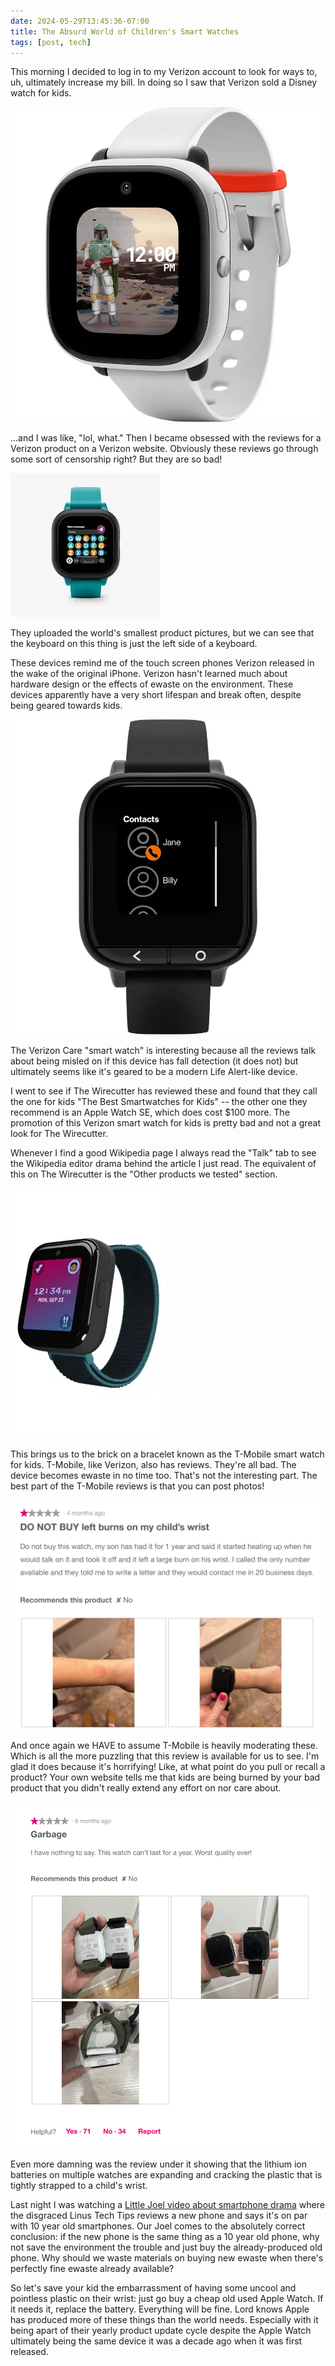 ```yaml
---
date: 2024-05-29T13:45:36-07:00
title: The Absurd World of Children's Smart Watches
tags: [post, tech]
---
```


This morning I decided to log in to my Verizon account to look for ways to, uh, ultimately increase my bill. In doing so I saw that Verizon sold a Disney watch for kids.

![An ugly Mandolorian smart watch for kids with a camera on the top part.](./childrens-smart-watches.png)

…and I was like, "lol, what." Then I became obsessed with the reviews for a Verizon product on a Verizon website. Obviously these reviews go through some sort of censorship right? But they are so bad!

![A blurry image of a smart watch with orange and blue keys with just the keys of the left side of a normal keyboard](./childrens-smart-watches2.png)

They uploaded the world's smallest product pictures, but we can see that the keyboard on this thing is just the left side of a keyboard.

These devices remind me of the touch screen phones Verizon released in the wake of the original iPhone. Verizon hasn't learned much about hardware design or the effects of ewaste on the environment. These devices apparently have a very short lifespan and break often, despite being geared towards kids.

![A bulky smart watch with a huge bevel and two big buttons at the bottom of the screen. The screen shows a contact list with two people on it.](./childrens-smart-watches3.png)

The Verizon Care "smart watch" is interesting because all the reviews talk about being misled on if this device has fall detection (it does not) but ultimately seems like it's geared to be a modern Life Alert-like device.

I went to see if The Wirecutter has reviewed these and found that they call the one for kids "The Best Smartwatches for Kids" -- the other one they recommend is an Apple Watch SE, which does cost $100 more. The promotion of this Verizon smart watch for kids is pretty bad and not a great look for The Wirecutter.

Whenever I find a good Wikipedia page I always read the "Talk" tab to see the Wikipedia editor drama behind the article I just read. The equivalent of this on The Wirecutter is the "Other products we tested" section.

![A really thick brick of a smart watch for a child. Also features a camera on the top of the face.](./childrens-smart-watches4.png)

This brings us to the brick on a bracelet known as the T-Mobile smart watch for kids. T-Mobile, like Verizon, also has reviews. They're all bad. The device becomes ewaste in no time too. That's not the interesting part. The best part of the T-Mobile reviews is that you can post photos!

![One out of five stars — 4 months ago — DO NOT BUY left burns on my child's wrist — Do not buy this watch, my son has had it for 1 year and said it started heating up when he would talk on it and took it off and it left a large burn on his wrist. I called the only number available and they told me to write a letter and they would contact me in 20 business days. — Recommends this product: No](./childrens-smart-watches5.jpg)

And once again we HAVE to assume T-Mobile is heavily moderating these. Which is all the more puzzling that this review is available for us to see. I'm glad it does because it's horrifying! Like, at what point do you pull or recall a product? Your own website tells me that kids are being burned by your bad product that you didn't really extend any effort on nor care about.

![One out of five stars — 8 months ago - Garbage — I have nothing to say. This watch can't last for a year. Worst quality ever! — Recommends this product: No — 71 people found this helpful, 34 people did not](./childrens-smart-watches6.jpg)

Even more damning was the review under it showing that the lithium ion batteries on multiple watches are expanding and cracking the plastic that is tightly strapped to a child's wrist.

Last night I was watching a [Little Joel video about smartphone drama](https://youtu.be/UD6BO4-lkEo?si=JlPlp62_kNXVU5UR) where the disgraced Linus Tech Tips reviews a new phone and says it's on par with 10 year old smartphones. Our Joel comes to the absolutely correct conclusion: if the new phone is the same thing as a 10 year old phone, why not save the environment the trouble and just buy the already-produced old phone. Why should we waste materials on buying new ewaste when there's perfectly fine ewaste already available?

So let's save your kid the embarrassment of having some uncool and pointless plastic on their wrist: just go buy a cheap old used Apple Watch. If it needs it, replace the battery. Everything will be fine. Lord knows Apple has produced more of these things than the world needs. Especially with it being apart of their yearly product update cycle despite the Apple Watch ultimately being the same device it was a decade ago when it was first released.
